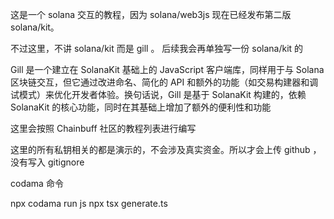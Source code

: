 这是一个 solana 交互的教程，因为 solana/web3js 现在已经发布第二版 solana/kit。

不过这里，不讲 solana/kit 而是 gill 。 后续我会再单独写一份 solana/kit 的

Gill 是一个建立在 SolanaKit 基础上的 JavaScript 客户端库，同样用于与 Solana 区块链交互，但它通过改进命名、简化的 API 和额外的功能（如交易构建器和调试模式）来优化开发者体验。换句话说，Gill 是基于 SolanaKit 构建的，依赖 SolanaKit 的核心功能，同时在其基础上增加了额外的便利性和功能

这里会按照 Chainbuff 社区的教程列表进行编写

这里的所有私钥相关的都是演示的，不会涉及真实资金。所以才会上传 github ，没有写入 gitignore

codama 命令

npx codama run js
npx tsx generate.ts
